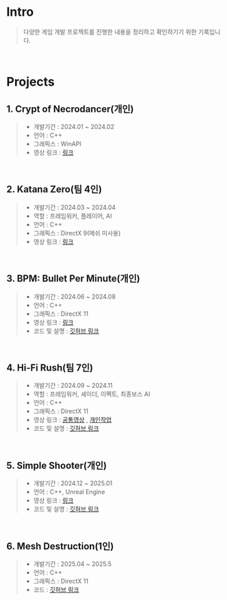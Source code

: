 # Intro

> 다양한 게임 개발 프로젝트를 진행한 내용을 정리하고 확인하기기 위한 기록입니다.
<br />

# Projects


## 1. Crypt of Necrodancer(개인)

>
> - 개발기간 : 2024.01 ~ 2024.02
> - 언어 : C++
> - 그래픽스 : WinAPI
> - 영상 링크 : [링크](https://www.youtube.com/watch?v=FibPBYEuLJE&ab_channel=%EC%A5%AC%EC%8B%A0%EA%B2%8C%EC%9E%84%EC%95%84%EC%B9%B4%EB%8D%B0%EB%AF%B8)
>

<br />

## 2. Katana Zero(팀 4인)

>
> - 개발기간 : 2024.03 ~ 2024.04
> - 역할 : 프레임워커, 플레이어, AI
> - 언어 : C++
> - 그래픽스 : DirectX 9(메쉬 미사용)
> - 영상 링크 : [링크](https://www.youtube.com/watch?v=p2TZrwMk930&ab_channel=%EC%A5%AC%EC%8B%A0%EA%B2%8C%EC%9E%84%EC%95%84%EC%B9%B4%EB%8D%B0%EB%AF%B8)
>

<br />

## 3. BPM: Bullet Per Minute(개인)

>
> - 개발기간 : 2024.06 ~ 2024.08
> - 언어 : C++
> - 그래픽스 : DirectX 11
> - 영상 링크 : [링크](https://www.youtube.com/watch?v=o1cv1M6C4Eo)
> - 코드 및 설명 : [깃허브 링크](https://github.com/sturdyChair/BPM)
>

<br />

## 4. Hi-Fi Rush(팀 7인)

>
> - 개발기간 : 2024.09 ~ 2024.11
> - 역할 : 프레임워커, 셰이더, 이펙트, 최종보스 AI
> - 언어 : C++
> - 그래픽스 : DirectX 11
> - 영상 링크 : [공통영상](https://youtu.be/rwTkUgP4ITA) , [개인작업](https://www.youtube.com/watch?v=1qcnJ9FaIY8)
> - 코드 및 설명 : [깃허브 링크](https://github.com/sturdyChair/Hi-Fi-Rush)
>

<br />

## 5. Simple Shooter(개인)

>
> - 개발기간 : 2024.12 ~ 2025.01
> - 언어 : C++, Unreal Engine
> - 영상 링크 : [링크](https://www.youtube.com/watch?v=lIVTU3Tcvj8&ab_channel=%EC%9E%84%EC%9E%AC%ED%9C%98)
> - 코드 및 설명 : [깃허브 링크](https://github.com/sturdyChair/UE_SimpleShooter)
>

<br />

## 6. Mesh Destruction(1인)

>
> - 개발기간 : 2025.04 ~ 2025.5
> - 언어 : C++
> - 그래픽스 : DirectX 11
> - 코드 : [깃허브 링크](https://github.com/sturdyChair/MeshDestruction)
>

<br />
